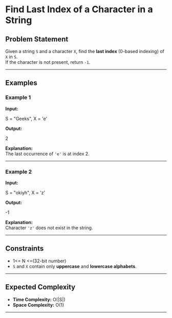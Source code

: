 # Find Last Index of a Character in a String

## Problem Statement
Given a string `S` and a character `X`, find the **last index** (0-based indexing) of `X` in `S`.  
If the character is not present, return `-1`.

---

## Examples

### Example 1
**Input:**

S = "Geeks", X = 'e'

**Output:**

2

**Explanation:**  
The last occurrence of `'e'` is at index 2.

---

### Example 2
**Input:**

S = "okiyh", X = 'z'

**Output:**

-1

**Explanation:**  
Character `'z'` does not exist in the string.

---

## Constraints
- 1<= N <=(32-bit number)
- `S` and `X` contain only **uppercase** and **lowercase alphabets**.

---

## Expected Complexity
- **Time Complexity:** O(|S|) 
- **Space Complexity:** O(1)

---
